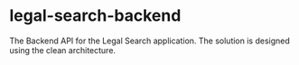 # legal-search-backend
The Backend API for the Legal Search application. The solution is designed using the clean architecture.
